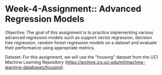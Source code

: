 # Week-4-Assignment:: Advanced Regression Models
Objective: 
The goal of this assignment is to practice implementing various advanced regression models such as support vector regression, decision tree regression, random forest regression models on a dataset and evaluate their performance using appropriate metrics.

Dataset:
For this assignment, we will use the "housing" dataset from the UCI Machine Learning Repository 
(https://archive.ics.uci.edu/ml/machine-learning-databases/housing).

